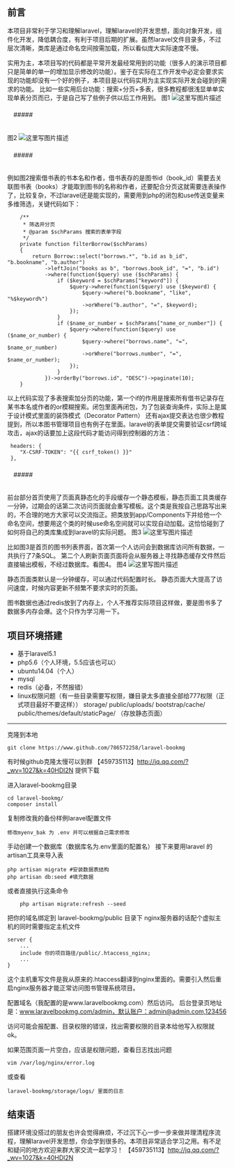 前言
--
本项目非常利于学习和理解laravel，理解laravel的开发思想，面向对象开发，组件化开发，降低耦合度，有利于项目后期的扩展。虽然laravel文件目录多，不过层次清晰，类库是通过命名空间按需加载，所以看似庞大实际速度不慢。

实用为主，本项目写的代码都是平常开发最经常用到的功能（很多人的演示项目都只是简单的单一的增加显示修改的功能）。鉴于在实际在工作开发中必定会要求实现的功能却没有一个好的例子，本项目是以代码实用为主实现实际开发会碰到的需求的功能。
比如一些实用后台功能：搜索+分页+多表，很多教程都很浅显单单实现单表分页而已，于是自己写了些例子供以后工作用到。
图1
![这里写图片描述](http://img.blog.csdn.net/20161012192941221)
######  　#####
图2
![这里写图片描述](http://img.blog.csdn.net/20161012193213714)
######  　#####
例如图2搜索借书表的书本名和作者，借书表存的是图书id（book_id）需要去关联图书表（books）才能取到图书的名称和作者，还要配合分页这就需要连表操作了，比较复杂，不过laravel还是能实现的，需要用到php的闭包和use传送变量来多维筛选，关键代码如下：
```
	/**
     * 筛选并分页
     * @param $schParams 搜索的表单字段
     */
    private function filterBorrow($schParams)
    {
        return Borrow::select("borrows.*", "b.id as b_id", "b.bookname", "b.author")
            ->leftJoin("books as b", "borrows.book_id", "=", "b.id")
            ->where(function($query) use ($schParams) {
                if ($keyword = $schParams["keyword"]) {
                    $query->where(function($query) use ($keyword) {
                        $query->where("b.bookname", "like", "%$keyword%")
                        ->orWhere("b.author", "=", $keyword);
                    });
                }
                if ($name_or_number = $schParams["name_or_number"]) {
                    $query->where(function($query) use ($name_or_number) {
                        $query->where("borrows.name", "=", $name_or_number)
                        ->orWhere("borrows.number", "=", $name_or_number);
                    });
                }
            })->orderBy("borrows.id", "DESC")->paginate(10);
    }
```
以上代码实现了多表搜索加分页的功能，第一个if的作用是搜索所有借书记录存在某书本名或作者的or模糊搜索。闭包里面再闭包，为了包装查询条件，实际上是属于设计模式里面的装饰模式（Decorator Pattern）
还有ajax提交表达也很少教程提到，所以本图书管理项目也有例子在里面。laravel的表单提交需要验证csrf跨域攻击，ajax的话要加上这段代码才能访问得到控制器的方法：
```
 headers: {
	"X-CSRF-TOKEN": "{{ csrf_token() }}"
 },
```
######  　#####
前台部分首页使用了页面真静态化的手段缓存一个静态模板，静态页面工具类缓存一分钟，过期会的话第二次访问页面就会重写模板。这个类是我按自己思路写出来的，不合理的地方大家可以交流指正。把类放到app/Components下并给他一个命名空间，想要用这个类的时候use命名空间就可以实现自动加载。这恰恰碰到了如何将自己的类库集成到laravel的实际问题。
图3
![这里写图片描述](http://img.blog.csdn.net/20161012200950826)

比如图3是首页的图书列表界面，首次第一个人访问会到数据库访问所有数据，一共执行了7条SQL。
第二个人刷新页面页面将会从服务器上寻找静态缓存文件然后直接输出模板，不经过数据库。看图4。
图4
![这里写图片描述](http://img.blog.csdn.net/20161012201445503)


静态页面类默认是一分钟缓存，可以通过代码配置时长。
静态页面大大提高了访问速度，时候内容更新不频繁不要求实时的页面。

图书数据也通过redis放到了内存上，个人不推荐实际项目这样做，要是图书多了数据多内存会爆。这个只作为学习用一下。

项目环境搭建
------
 - 基于laravel5.1 
 - php5.6（个人环境，5.5应该也可以）
 - ubuntu14.04（个人）
 - mysql
 - redis（必备，不然报错）
 - linux权限问题（有一些目录需要写权限，嫌目录太多直接全部给777权限（正式项目最好不要这样））
	storage/ 
   public/uploads/
   bootstrap/cache/
   public/themes/default/staticPage/  （存放静态页面）


----------
克隆到本地

	git clone https://www.github.com/786572258/laravel-bookmg

有时候github克隆太慢可以到群
【459735113】http://jq.qq.com/?_wv=1027&k=40HDl2N
提供下载

进入laravel-bookmg目录	

	cd laravel-bookmg/
	composer install
复制修改我的备份样例laravel配置文件
	
	修改myenv_bak 为 .env 并可以根据自己需求修改

手动创建一个数据库（数据库名为.env里面的配置名）
接下来要用laravel 的 artisan工具来导入表

	php artisan migrate #安装数据表结构
	php artisan db:seed #填充数据
或者直接执行这条命令
		
		php artisan migrate:refresh --seed
把你的域名绑定到 laravel-bookmg/public 目录下
nginx服务器的话配个虚拟主机的同时需要指定主机文件
	
	server {
	    ...
	    include 你的项目路径/public/.htaccess_nginx;
	    ...
    }
这个主机重写文件是我从原来的.htaccess翻译到nginx里面的。需要引入然后重启nginx服务器才能正常访问图书管理系统项目。

配置域名（我配置的是www.laravelbookmg.com）然后访问。
后台登录页地址是：www.laravelbookmg.com/admin，默认账户：admin@admin.com,123456

访问可能会报配置、目录权限的错误，找出需要权限的目录本给他写入权限就ok。

如果范围页面一片空白，应该是权限问题，查看日志找出问题

	vim /var/log/nginx/error.log
或查看
	
	laravel-bookmg/storage/logs/ 里面的日志
		
结束语
---
搭建环境没搭过的朋友也许会觉得麻烦，不过沉下心一步一步来做并理清程序流程，理解laravel开发思想，你会学到很多的。本项目非常适合学习之用。有不足和疑问的地方欢迎来群大家交流一起学习！
【459735113】http://jq.qq.com/?_wv=1027&k=40HDl2N

